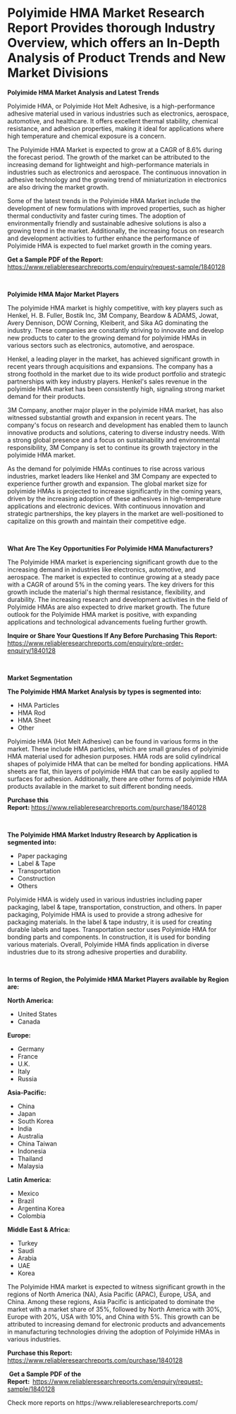 <p><h1>Polyimide HMA Market Research Report Provides thorough Industry Overview, which offers an In-Depth Analysis of Product Trends and New Market Divisions</h1></p><p><strong>Polyimide HMA Market Analysis and Latest Trends</strong></p>
<p><p>Polyimide HMA, or Polyimide Hot Melt Adhesive, is a high-performance adhesive material used in various industries such as electronics, aerospace, automotive, and healthcare. It offers excellent thermal stability, chemical resistance, and adhesion properties, making it ideal for applications where high temperature and chemical exposure is a concern.</p><p>The Polyimide HMA Market is expected to grow at a CAGR of 8.6% during the forecast period. The growth of the market can be attributed to the increasing demand for lightweight and high-performance materials in industries such as electronics and aerospace. The continuous innovation in adhesive technology and the growing trend of miniaturization in electronics are also driving the market growth.</p><p>Some of the latest trends in the Polyimide HMA Market include the development of new formulations with improved properties, such as higher thermal conductivity and faster curing times. The adoption of environmentally friendly and sustainable adhesive solutions is also a growing trend in the market. Additionally, the increasing focus on research and development activities to further enhance the performance of Polyimide HMA is expected to fuel market growth in the coming years.</p></p>
<p><strong>Get a Sample PDF of the Report:&nbsp;</strong> <a href="https://www.reliableresearchreports.com/enquiry/request-sample/1840128">https://www.reliableresearchreports.com/enquiry/request-sample/1840128</a></p>
<p>&nbsp;</p>
<p><strong>Polyimide HMA Major Market Players</strong></p>
<p><p>The polyimide HMA market is highly competitive, with key players such as Henkel, H. B. Fuller, Bostik Inc, 3M Company, Beardow & ADAMS, Jowat, Avery Dennison, DOW Corning, Kleiberit, and Sika AG dominating the industry. These companies are constantly striving to innovate and develop new products to cater to the growing demand for polyimide HMAs in various sectors such as electronics, automotive, and aerospace.</p><p>Henkel, a leading player in the market, has achieved significant growth in recent years through acquisitions and expansions. The company has a strong foothold in the market due to its wide product portfolio and strategic partnerships with key industry players. Henkel's sales revenue in the polyimide HMA market has been consistently high, signaling strong market demand for their products.</p><p>3M Company, another major player in the polyimide HMA market, has also witnessed substantial growth and expansion in recent years. The company's focus on research and development has enabled them to launch innovative products and solutions, catering to diverse industry needs. With a strong global presence and a focus on sustainability and environmental responsibility, 3M Company is set to continue its growth trajectory in the polyimide HMA market.</p><p>As the demand for polyimide HMAs continues to rise across various industries, market leaders like Henkel and 3M Company are expected to experience further growth and expansion. The global market size for polyimide HMAs is projected to increase significantly in the coming years, driven by the increasing adoption of these adhesives in high-temperature applications and electronic devices. With continuous innovation and strategic partnerships, the key players in the market are well-positioned to capitalize on this growth and maintain their competitive edge.</p></p>
<p>&nbsp;</p>
<p><strong>What Are The Key Opportunities For Polyimide HMA Manufacturers?</strong></p>
<p><p>The Polyimide HMA market is experiencing significant growth due to the increasing demand in industries like electronics, automotive, and aerospace. The market is expected to continue growing at a steady pace with a CAGR of around 5% in the coming years. The key drivers for this growth include the material's high thermal resistance, flexibility, and durability. The increasing research and development activities in the field of Polyimide HMAs are also expected to drive market growth. The future outlook for the Polyimide HMA market is positive, with expanding applications and technological advancements fueling further growth.</p></p>
<p><strong>Inquire or Share Your Questions If Any Before Purchasing This Report:</strong> <a href="https://www.reliableresearchreports.com/enquiry/pre-order-enquiry/1840128">https://www.reliableresearchreports.com/enquiry/pre-order-enquiry/1840128</a></p>
<p>&nbsp;</p>
<p><strong>Market Segmentation</strong></p>
<p><strong>The Polyimide HMA Market Analysis by types is segmented into:</strong></p>
<p><ul><li>HMA Particles</li><li>HMA Rod</li><li>HMA Sheet</li><li>Other</li></ul></p>
<p><p>Polyimide HMA (Hot Melt Adhesive) can be found in various forms in the market. These include HMA particles, which are small granules of polyimide HMA material used for adhesion purposes. HMA rods are solid cylindrical shapes of polyimide HMA that can be melted for bonding applications. HMA sheets are flat, thin layers of polyimide HMA that can be easily applied to surfaces for adhesion. Additionally, there are other forms of polyimide HMA products available in the market to suit different bonding needs.</p></p>
<p><strong>Purchase this Report:&nbsp;</strong><a href="https://www.reliableresearchreports.com/purchase/1840128">https://www.reliableresearchreports.com/purchase/1840128</a></p>
<p>&nbsp;</p>
<p><strong>The Polyimide HMA Market Industry Research by Application is segmented into:</strong></p>
<p><ul><li>Paper packaging</li><li>Label & Tape</li><li>Transportation</li><li>Construction</li><li>Others</li></ul></p>
<p><p>Polyimide HMA is widely used in various industries including paper packaging, label & tape, transportation, construction, and others. In paper packaging, Polyimide HMA is used to provide a strong adhesive for packaging materials. In the label & tape industry, it is used for creating durable labels and tapes. Transportation sector uses Polyimide HMA for bonding parts and components. In construction, it is used for bonding various materials. Overall, Polyimide HMA finds application in diverse industries due to its strong adhesive properties and durability.</p></p>
<p>&nbsp;</p>
<p><strong>In terms of Region, the Polyimide HMA Market Players available by Region are:</strong></p>
<p>
    <p> <strong> North America: </strong>
        <ul>
            <li>United States</li>
            <li>Canada</li>
        </ul>
        </p> 
    <p> <strong> Europe: </strong>
        <ul>
            <li>Germany</li>
            <li>France</li>
            <li>U.K.</li>
            <li>Italy</li>
            <li>Russia</li>
        </ul>
        </p> 
    <p> <strong> Asia-Pacific: </strong>
        <ul>
            <li>China</li>
            <li>Japan</li>
            <li>South Korea</li>
            <li>India</li>
            <li>Australia</li>
            <li>China Taiwan</li>
            <li>Indonesia</li>
            <li>Thailand</li>
            <li>Malaysia</li>
        </ul>
        </p> 
    <p> <strong> Latin America: </strong>
        <ul>
            <li>Mexico</li>
            <li>Brazil</li>
            <li>Argentina Korea</li>
            <li>Colombia</li>
        </ul>
        </p> 
    <p> <strong> Middle East & Africa: </strong>
        <ul>
            <li>Turkey</li>
            <li>Saudi</li>
            <li>Arabia</li>
            <li>UAE</li>
            <li>Korea</li>
        </ul>
    </p>
    </p>
<p><p>The Polyimide HMA market is expected to witness significant growth in the regions of North America (NA), Asia Pacific (APAC), Europe, USA, and China. Among these regions, Asia Pacific is anticipated to dominate the market with a market share of 35%, followed by North America with 30%, Europe with 20%, USA with 10%, and China with 5%. This growth can be attributed to increasing demand for electronic products and advancements in manufacturing technologies driving the adoption of Polyimide HMAs in various industries.</p></p>
<p><strong>Purchase this Report: </strong><a href="https://www.reliableresearchreports.com/purchase/1840128">https://www.reliableresearchreports.com/purchase/1840128</a></p>
<p>&nbsp;<strong>Get a Sample PDF of the Report:&nbsp;&nbsp;</strong><a href="https://www.reliableresearchreports.com/enquiry/request-sample/1840128">https://www.reliableresearchreports.com/enquiry/request-sample/1840128</a></p>
<p><strong></strong></p>
<p>Check more reports on https://www.reliableresearchreports.com/</p>